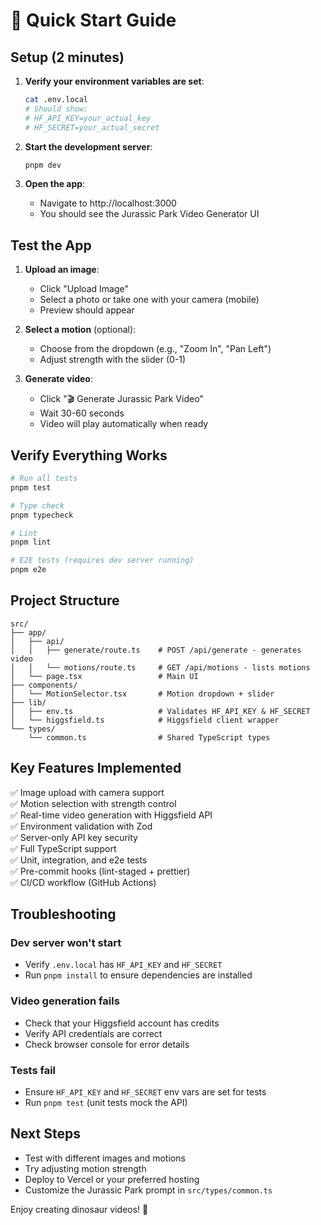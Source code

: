 # 🚀 Quick Start Guide

## Setup (2 minutes)

1. **Verify your environment variables are set**:

   ```bash
   cat .env.local
   # Should show:
   # HF_API_KEY=your_actual_key
   # HF_SECRET=your_actual_secret
   ```

2. **Start the development server**:

   ```bash
   pnpm dev
   ```

3. **Open the app**:
   - Navigate to http://localhost:3000
   - You should see the Jurassic Park Video Generator UI

## Test the App

1. **Upload an image**:
   - Click "Upload Image"
   - Select a photo or take one with your camera (mobile)
   - Preview should appear

2. **Select a motion** (optional):
   - Choose from the dropdown (e.g., "Zoom In", "Pan Left")
   - Adjust strength with the slider (0-1)

3. **Generate video**:
   - Click "🎬 Generate Jurassic Park Video"
   - Wait 30-60 seconds
   - Video will play automatically when ready

## Verify Everything Works

```bash
# Run all tests
pnpm test

# Type check
pnpm typecheck

# Lint
pnpm lint

# E2E tests (requires dev server running)
pnpm e2e
```

## Project Structure

```
src/
├── app/
│   ├── api/
│   │   ├── generate/route.ts    # POST /api/generate - generates video
│   │   └── motions/route.ts     # GET /api/motions - lists motions
│   └── page.tsx                 # Main UI
├── components/
│   └── MotionSelector.tsx       # Motion dropdown + slider
├── lib/
│   ├── env.ts                   # Validates HF_API_KEY & HF_SECRET
│   └── higgsfield.ts            # Higgsfield client wrapper
└── types/
    └── common.ts                # Shared TypeScript types
```

## Key Features Implemented

✅ Image upload with camera support  
✅ Motion selection with strength control  
✅ Real-time video generation with Higgsfield API  
✅ Environment validation with Zod  
✅ Server-only API key security  
✅ Full TypeScript support  
✅ Unit, integration, and e2e tests  
✅ Pre-commit hooks (lint-staged + prettier)  
✅ CI/CD workflow (GitHub Actions)

## Troubleshooting

### Dev server won't start

- Verify `.env.local` has `HF_API_KEY` and `HF_SECRET`
- Run `pnpm install` to ensure dependencies are installed

### Video generation fails

- Check that your Higgsfield account has credits
- Verify API credentials are correct
- Check browser console for error details

### Tests fail

- Ensure `HF_API_KEY` and `HF_SECRET` env vars are set for tests
- Run `pnpm test` (unit tests mock the API)

## Next Steps

- Test with different images and motions
- Try adjusting motion strength
- Deploy to Vercel or your preferred hosting
- Customize the Jurassic Park prompt in `src/types/common.ts`

Enjoy creating dinosaur videos! 🦖

